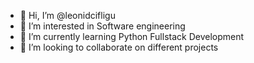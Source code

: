 - 👋 Hi, I’m @leonidcifligu
- 👀 I’m interested in Software engineering
- 🌱 I’m currently learning Python Fullstack Development
- 💞️ I’m looking to collaborate on different projects

<!---
leonidcifligu/leonidcifligu is a ✨ special ✨ repository because its `README.md` (this file) appears on your GitHub profile.
You can click the Preview link to take a look at your changes.
--->
